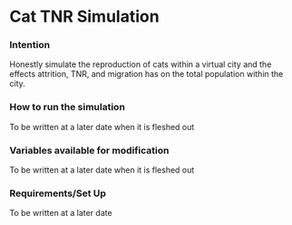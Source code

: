 # Cat TNR Simulation

### Intention

Honestly simulate the reproduction of cats within a virtual city and the effects attrition, TNR, and migration has on the total population within the city.

### How to run the simulation

To be written at a later date when it is fleshed out

### Variables available for modification

To be written at a later date when it is fleshed out

### Requirements/Set Up

To be written at a later date